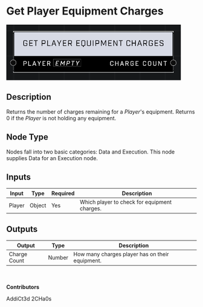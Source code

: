 # Get Player Equipment Charges
![](../../../.gitbook/assets/get-player-equipment-charges.png)
## Description
Returns the number of charges remaining for a *Player*'s equipment. Returns 0 if the *Player* is not holding any equipment.

## Node Type
Nodes fall into two basic categories: Data and Execution. This node supplies Data for an Execution node.

## Inputs
| Input | Type | Required | Description |
|------------------|------------------|----------|--------------------------------------------------------------|
| Player | Object | Yes | Which player to check for equipment charges. |


## Outputs
| Output | Type | Description |
|------------------|------------------|--------------------------------------------------------------|
| Charge Count | Number | How many charges player has on their equipment. |

\
\
**Contributors**

AddiCt3d 2CHa0s